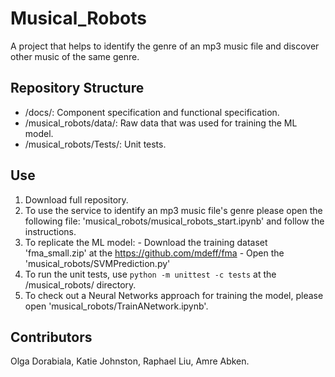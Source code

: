 # Musical_Robots
A project that helps to identify the genre of an mp3 music file and discover other music of the same genre. 


## Repository Structure
- /docs/: Component specification and functional specification.
- /musical_robots/data/: Raw data that was used for training the ML model.
- /musical_robots/Tests/: Unit tests.


## Use
1) Download full repository. 
2) To use the service to identify an mp3 music file's genre please open the following file: 'musical_robots/musical_robots_start.ipynb' and follow the instructions. 
3) To replicate the ML model:
			- Download the training dataset 'fma_small.zip' at the https://github.com/mdeff/fma
			- Open the 'musical_robots/SVMPrediction.py'
4) To run the unit tests, use `python -m unittest -c tests`  at the /musical_robots/ directory.
5) To check out a Neural Networks approach for training the model, please open 'musical_robots/TrainANetwork.ipynb'.



## Contributors
Olga Dorabiala, Katie Johnston, Raphael Liu, Amre Abken.
